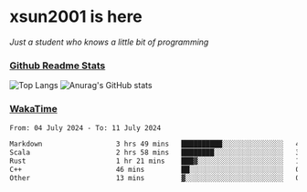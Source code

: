 # xsun2001 is here

*Just a student who knows a little bit of programming*

### [Github Readme Stats](https://github.com/anuraghazra/github-readme-stats)

![Top Langs](https://github-readme-stats.vercel.app/api/top-langs/?username=xsun2001&layout=compact&theme=radical) ![Anurag's GitHub stats](https://github-readme-stats.vercel.app/api?username=xsun2001&show_icons=true&theme=radical)

### [WakaTime](https://wakatime.com)

<!--START_SECTION:waka-->

```txt
From: 04 July 2024 - To: 11 July 2024

Markdown                  3 hrs 49 mins   ██████████░░░░░░░░░░░░░░░   40.29 %
Scala                     2 hrs 58 mins   ████████░░░░░░░░░░░░░░░░░   31.44 %
Rust                      1 hr 21 mins    ███▓░░░░░░░░░░░░░░░░░░░░░   14.28 %
C++                       46 mins         ██░░░░░░░░░░░░░░░░░░░░░░░   08.18 %
Other                     13 mins         ▓░░░░░░░░░░░░░░░░░░░░░░░░   02.36 %
```

<!--END_SECTION:waka-->
